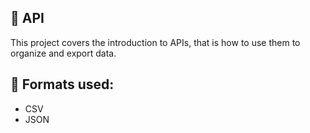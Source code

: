 ## :file_folder: API

This project covers the introduction to APIs, that is how to use them to organize and export data.
## :scroll: Formats used:
- CSV
- JSON
